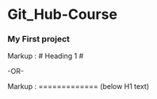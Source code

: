# Git_Hub-Course
### My First project
Markup :  # Heading 1 #

-OR-

Markup :  ============= (below H1 text)
